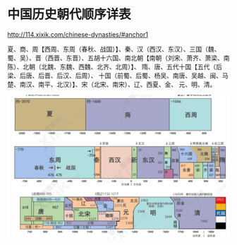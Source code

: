 # 中国历史朝代顺序详表 
http://114.xixik.com/chinese-dynasties/#anchor1

夏、商、周【西周、东周（春秋、战国）】、秦、汉（西汉、东汉）、三国（魏、蜀、吴）、晋（西晋、东晋）、五胡十六国、南北朝【南朝（刘宋、萧齐、萧梁、南陈）、北朝（北魏、东魏、西魏、北齐、北周）】、
隋、唐、五代十国【五代（后梁、后唐、后晋、后汉、后周）、
十国（前蜀、后蜀、杨吴、南唐、吴越、闽、马楚、南汉、南平、北汉）】、宋（北宋、南宋）、辽、西夏、金、
元、明、清。

![中国历史朝代](https://github.com/hiro-9999/blog/blob/master/Books_/books/%E7%A7%91%E5%AD%A6/%E5%8E%86%E5%8F%B2/%E3%82%B9%E3%82%AF%E3%83%AA%E3%83%BC%E3%83%B3%E3%82%B7%E3%83%A7%E3%83%83%E3%83%88%202020-07-05%200.45.01.png)
